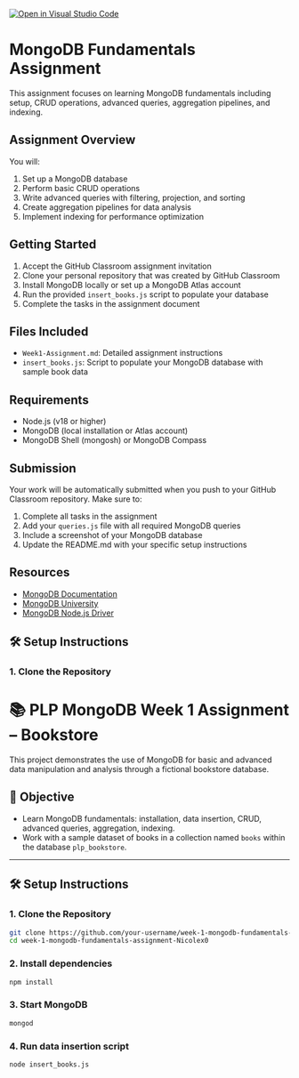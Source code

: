 [![Open in Visual Studio Code](https://classroom.github.com/assets/open-in-vscode-2e0aaae1b6195c2367325f4f02e2d04e9abb55f0b24a779b69b11b9e10269abc.svg)](https://classroom.github.com/online_ide?assignment_repo_id=19753446&assignment_repo_type=AssignmentRepo)
# MongoDB Fundamentals Assignment

This assignment focuses on learning MongoDB fundamentals including setup, CRUD operations, advanced queries, aggregation pipelines, and indexing.

## Assignment Overview

You will:
1. Set up a MongoDB database
2. Perform basic CRUD operations
3. Write advanced queries with filtering, projection, and sorting
4. Create aggregation pipelines for data analysis
5. Implement indexing for performance optimization

## Getting Started

1. Accept the GitHub Classroom assignment invitation
2. Clone your personal repository that was created by GitHub Classroom
3. Install MongoDB locally or set up a MongoDB Atlas account
4. Run the provided `insert_books.js` script to populate your database
5. Complete the tasks in the assignment document

## Files Included

- `Week1-Assignment.md`: Detailed assignment instructions
- `insert_books.js`: Script to populate your MongoDB database with sample book data

## Requirements

- Node.js (v18 or higher)
- MongoDB (local installation or Atlas account)
- MongoDB Shell (mongosh) or MongoDB Compass

## Submission

Your work will be automatically submitted when you push to your GitHub Classroom repository. Make sure to:

1. Complete all tasks in the assignment
2. Add your `queries.js` file with all required MongoDB queries
3. Include a screenshot of your MongoDB database
4. Update the README.md with your specific setup instructions

## Resources

- [MongoDB Documentation](https://docs.mongodb.com/)
- [MongoDB University](https://university.mongodb.com/)
- [MongoDB Node.js Driver](https://mongodb.github.io/node-mongodb-native/) 

## 🛠️ Setup Instructions

### 1. Clone the Repository
# 📚 PLP MongoDB Week 1 Assignment – Bookstore

This project demonstrates the use of MongoDB for basic and advanced data manipulation and analysis through a fictional bookstore database.

## 🚀 Objective

- Learn MongoDB fundamentals: installation, data insertion, CRUD, advanced queries, aggregation, indexing.
- Work with a sample dataset of books in a collection named `books` within the database `plp_bookstore`.

---

## 🛠️ Setup Instructions

### 1. Clone the Repository

```bash
git clone https://github.com/your-username/week-1-mongodb-fundamentals-assignment-Nicolex0.git
cd week-1-mongodb-fundamentals-assignment-Nicolex0
```
### 2. Install dependencies
```bash
npm install
```

### 3. Start MongoDB
```bash
mongod
```

### 4. Run data insertion script
```bash
node insert_books.js
```
